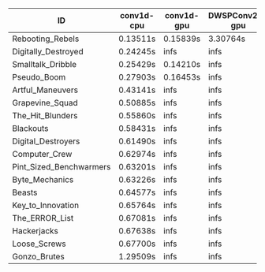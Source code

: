 |ID|conv1d-cpu|conv1d-gpu|DWSPConv2D-gpu|gemm-gpu|avg|
|-|-|-|-|-|-|
|Rebooting_Rebels|0.13511s|0.15839s|3.30764s|1.88843s|1.37239s|
|Digitally_Destroyed|0.24245s|infs|infs|4.74231s|infs|
|Smalltalk_Dribble|0.25429s|0.14210s|infs|2.26059s|infs|
|Pseudo_Boom|0.27903s|0.16453s|infs|4.71911s|infs|
|Artful_Maneuvers|0.43141s|infs|infs|4.74633s|infs|
|Grapevine_Squad|0.50885s|infs|infs|4.75795s|infs|
|The_Hit_Blunders|0.55860s|infs|infs|4.62258s|infs|
|Blackouts|0.58431s|infs|infs|4.78515s|infs|
|Digital_Destroyers|0.61490s|infs|infs|4.79803s|infs|
|Computer_Crew|0.62974s|infs|infs|4.82294s|infs|
|Pint_Sized_Benchwarmers|0.63201s|infs|infs|4.80983s|infs|
|Byte_Mechanics|0.63226s|infs|infs|4.82363s|infs|
|Beasts|0.64577s|infs|infs|4.81388s|infs|
|Key_to_Innovation|0.65764s|infs|infs|4.65745s|infs|
|The_ERROR_List|0.67081s|infs|infs|4.74063s|infs|
|Hackerjacks|0.67638s|infs|infs|4.80121s|infs|
|Loose_Screws|0.67700s|infs|infs|4.58035s|infs|
|Gonzo_Brutes|1.29509s|infs|infs|4.48523s|infs|
